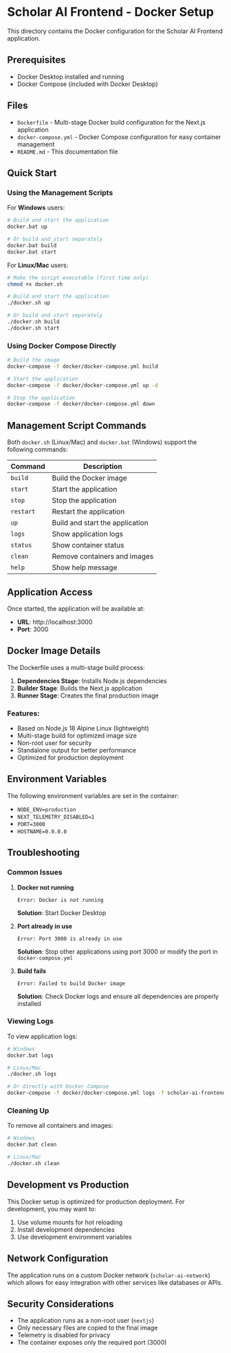 # Scholar AI Frontend - Docker Setup

This directory contains the Docker configuration for the Scholar AI Frontend application.

## Prerequisites

- Docker Desktop installed and running
- Docker Compose (included with Docker Desktop)

## Files

- `Dockerfile` - Multi-stage Docker build configuration for the Next.js application
- `docker-compose.yml` - Docker Compose configuration for easy container management
- `README.md` - This documentation file

## Quick Start

### Using the Management Scripts

For **Windows** users:
```bash
# Build and start the application
docker.bat up

# Or build and start separately
docker.bat build
docker.bat start
```

For **Linux/Mac** users:
```bash
# Make the script executable (first time only)
chmod +x docker.sh

# Build and start the application
./docker.sh up

# Or build and start separately
./docker.sh build
./docker.sh start
```

### Using Docker Compose Directly

```bash
# Build the image
docker-compose -f docker/docker-compose.yml build

# Start the application
docker-compose -f docker/docker-compose.yml up -d

# Stop the application
docker-compose -f docker/docker-compose.yml down
```

## Management Script Commands

Both `docker.sh` (Linux/Mac) and `docker.bat` (Windows) support the following commands:

| Command | Description |
|---------|-------------|
| `build` | Build the Docker image |
| `start` | Start the application |
| `stop` | Stop the application |
| `restart` | Restart the application |
| `up` | Build and start the application |
| `logs` | Show application logs |
| `status` | Show container status |
| `clean` | Remove containers and images |
| `help` | Show help message |

## Application Access

Once started, the application will be available at:
- **URL**: http://localhost:3000
- **Port**: 3000

## Docker Image Details

The Dockerfile uses a multi-stage build process:

1. **Dependencies Stage**: Installs Node.js dependencies
2. **Builder Stage**: Builds the Next.js application
3. **Runner Stage**: Creates the final production image

### Features:
- Based on Node.js 18 Alpine Linux (lightweight)
- Multi-stage build for optimized image size
- Non-root user for security
- Standalone output for better performance
- Optimized for production deployment

## Environment Variables

The following environment variables are set in the container:

- `NODE_ENV=production`
- `NEXT_TELEMETRY_DISABLED=1`
- `PORT=3000`
- `HOSTNAME=0.0.0.0`

## Troubleshooting

### Common Issues

1. **Docker not running**
   ```
   Error: Docker is not running
   ```
   **Solution**: Start Docker Desktop

2. **Port already in use**
   ```
   Error: Port 3000 is already in use
   ```
   **Solution**: Stop other applications using port 3000 or modify the port in `docker-compose.yml`

3. **Build fails**
   ```
   Error: Failed to build Docker image
   ```
   **Solution**: Check Docker logs and ensure all dependencies are properly installed

### Viewing Logs

To view application logs:
```bash
# Windows
docker.bat logs

# Linux/Mac
./docker.sh logs

# Or directly with Docker Compose
docker-compose -f docker/docker-compose.yml logs -f scholar-ai-frontend
```

### Cleaning Up

To remove all containers and images:
```bash
# Windows
docker.bat clean

# Linux/Mac
./docker.sh clean
```

## Development vs Production

This Docker setup is optimized for production deployment. For development, you may want to:

1. Use volume mounts for hot reloading
2. Install development dependencies
3. Use development environment variables

## Network Configuration

The application runs on a custom Docker network (`scholar-ai-network`) which allows for easy integration with other services like databases or APIs.

## Security Considerations

- The application runs as a non-root user (`nextjs`)
- Only necessary files are copied to the final image
- Telemetry is disabled for privacy
- The container exposes only the required port (3000) 